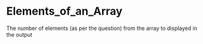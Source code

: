 # Elements_of_an_Array
The number of elements (as per the question) from the array to displayed in the output
